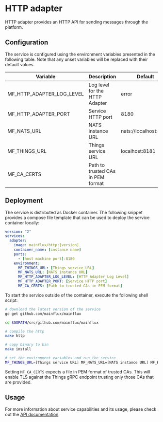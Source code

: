 # HTTP adapter

HTTP adapter provides an HTTP API for sending messages through the platform.

## Configuration

The service is configured using the environment variables presented in the
following table. Note that any unset variables will be replaced with their
default values.

| Variable                    | Description                    | Default               |
|-----------------------------|--------------------------------|-----------------------|
| MF_HTTP_ADAPTER_LOG_LEVEL   | Log level for the HTTP Adapter | error                 |
| MF_HTTP_ADAPTER_PORT        | Service HTTP port              | 8180                  |
| MF_NATS_URL                 | NATS instance URL              | nats://localhost:4222 |
| MF_THINGS_URL               | Things service URL             | localhost:8181        |
| MF_CA_CERTS                 | Path to trusted CAs in PEM format |                    |

## Deployment

The service is distributed as Docker container. The following snippet provides
a compose file template that can be used to deploy the service container locally:

```yaml
version: "2"
services:
  adapter:
    image: mainflux/http:[version]
    container_name: [instance name]
    ports:
      - [host machine port]:8180
    environment:
      MF_THINGS_URL: [Things service URL]
      MF_NATS_URL: [NATS instance URL]
      MF_HTTP_ADAPTER_LOG_LEVEL: [HTTP Adapter Log Level]
      MF_HTTP_ADAPTER_PORT: [Service HTTP port]
      MF_CA_CERTS: [Path to trusted CAs in PEM format]
```

To start the service outside of the container, execute the following shell script:

```bash
# download the latest version of the service
go get github.com/mainflux/mainflux

cd $GOPATH/src/github.com/mainflux/mainflux

# compile the http
make http

# copy binary to bin
make install

# set the environment variables and run the service
MF_THINGS_URL=[Things service URL] MF_NATS_URL=[NATS instance URL] MF_HTTP_ADAPTER_LOG_LEVEL=[HTTP Adapter Log Level] MF_HTTP_ADAPTER_PORT=[Service HTTP port] MF_CA_CERTS=[Path to trusted CAs in PEM format] $GOBIN/mainflux-http
```

Setting `MF_CA_CERTS` expects a file in PEM format of trusted CAs. This will enable TLS against the Things gRPC endpoint trusting only those CAs that are provided.

## Usage

For more information about service capabilities and its usage, please check out
the [API documentation](swagger.yaml).

